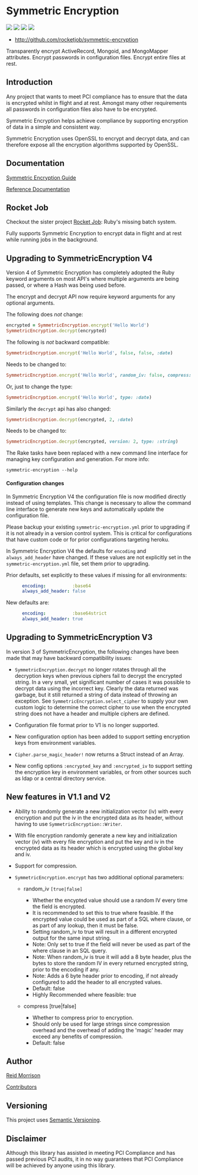 # Symmetric Encryption
![](https://img.shields.io/gem/v/symmetric-encryption.svg) ![](https://img.shields.io/travis/rocketjob/symmetric-encryption.svg) ![](https://img.shields.io/gem/dt/symmetric-encryption.svg)  ![](https://img.shields.io/badge/status-production%20ready-blue.svg)

* http://github.com/rocketjob/symmetric-encryption

Transparently encrypt ActiveRecord, Mongoid, and MongoMapper attributes. Encrypt passwords in configuration files. Encrypt entire files at rest.

## Introduction

Any project that wants to meet PCI compliance has to ensure that the data is encrypted
whilst in flight and at rest. Amongst many other requirements all passwords
in configuration files also have to be encrypted.

Symmetric Encryption helps achieve compliance by supporting encryption of data in a simple
and consistent way.

Symmetric Encryption uses OpenSSL to encrypt and decrypt data, and can therefore
expose all the encryption algorithms supported by OpenSSL.

## Documentation

[Symmetric Encryption Guide](http://rocketjob.github.io/symmetric-encryption)

[Reference Documentation](http://www.rubydoc.info/gems/symmetric-encryption/)

## Rocket Job

Checkout the sister project [Rocket Job](http://rocketjob.io): Ruby's missing batch system.

Fully supports Symmetric Encryption to encrypt data in flight and at rest while running jobs in the background.

## Upgrading to SymmetricEncryption V4

Version 4 of Symmetric Encryption has completely adopted the Ruby keyword arguments on most API's where
multiple arguments are being passed, or where a Hash was being used before.

The encrypt and decrypt API now require keyword arguments for any optional arguments.

The following does _not_ change:

~~~ruby
encrypted = SymmetricEncryption.encrypt('Hello World')
SymmetricEncryption.decrypt(encrypted)
~~~

The following is _not_ backward compatible:
~~~ruby
SymmetricEncryption.encrypt('Hello World', false, false, :date)
~~~

Needs to be changed to:
~~~ruby
SymmetricEncryption.encrypt('Hello World', random_iv: false, compress: false, type: :date)
~~~

Or, just to change the type:
~~~ruby
SymmetricEncryption.encrypt('Hello World', type: :date)
~~~

Similarly the `decrypt` api has also changed:
~~~ruby
SymmetricEncryption.decrypt(encrypted, 2, :date)
~~~

Needs to be changed to:
~~~ruby
SymmetricEncryption.decrypt(encrypted, version: 2, type: :string)
~~~

The Rake tasks have been replaced with a new command line interface for managing key configuration and generation. 
For more info:
~~~
symmetric-encryption --help
~~~

#### Configuration changes

In Symmetric Encryption V4 the configuration file is now modified directly instead
of using templates. This change is necessary to allow the command line interface to
generate new keys and automatically update the configuration file.
 
Please backup your existing `symmetric-encryption.yml` prior to upgrading if it is not
already in a version control system. This is critical for configurations that have custom
code or for prior configurations targeting heroku.

In Symmetric Encryption V4 the defaults for `encoding` and `always_add_header` have changed.
If these values are not explicitly set in the `symmetric-encryption.yml` file, set them
prior to upgrading.

Prior defaults, set explicitly to these values if missing for all environments:
~~~yaml
      encoding:          :base64
      always_add_header: false
~~~

New defaults are:
~~~yaml
      encoding:          :base64strict
      always_add_header: true
~~~


## Upgrading to SymmetricEncryption V3

In version 3 of SymmetricEncryption, the following changes have been made that
may have backward compatibility issues:

* `SymmetricEncryption.decrypt` no longer rotates through all the decryption keys
  when previous ciphers fail to decrypt the encrypted string.
  In a very small, yet significant number of cases it was possible to decrypt data
  using the incorrect key. Clearly the data returned was garbage, but it still
  returned a string of data instead of throwing an exception.
  See `SymmetricEncryption.select_cipher` to supply your own custom logic to
  determine the correct cipher to use when the encrypted string does not have a
  header and multiple ciphers are defined.

* Configuration file format prior to V1 is no longer supported.

* New configuration option has been added to support setting encryption keys
  from environment variables.

* `Cipher.parse_magic_header!` now returns a Struct instead of an Array.

* New config options `:encrypted_key` and `:encrypted_iv` to support setting
  the encryption key in environment variables, or from other sources such as ldap
  or a central directory service.

## New features in V1.1 and V2

* Ability to randomly generate a new initialization vector (iv) with every
  encryption and put the iv in the encrypted data as its header, without having
  to use `SymmetricEncryption::Writer`.

* With file encryption randomly generate a new key and initialization vector (iv) with every
  file encryption and put the key and iv in the encrypted data as its header which
  is encrypted using the global key and iv.

* Support for compression.

* `SymmetricEncryption.encrypt` has two additional optional parameters:
    * random_iv `[true|false]`
        * Whether the encypted value should use a random IV every time the
          field is encrypted.
        * It is recommended to set this to true where feasible. If the encrypted
          value could be used as part of a SQL where clause, or as part
          of any lookup, then it must be false.
        * Setting random_iv to true will result in a different encrypted output for
          the same input string.
        * Note: Only set to true if the field will never be used as part of
          the where clause in an SQL query.
        * Note: When random_iv is true it will add a 8 byte header, plus the bytes
          to store the random IV in every returned encrypted string, prior to the
          encoding if any.
        * Note: Adds a 6 byte header prior to encoding, if not already configured
          to add the header to all encrypted values.
        * Default: false
        * Highly Recommended where feasible: true

    * compress [true|false]
        * Whether to compress prior to encryption.
        * Should only be used for large strings since compression overhead and
          the overhead of adding the 'magic' header may exceed any benefits of
          compression.
        * Default: false

## Author

[Reid Morrison](https://github.com/reidmorrison)

[Contributors](https://github.com/rocketjob/symmetric-encryption/graphs/contributors)

## Versioning

This project uses [Semantic Versioning](http://semver.org/).

## Disclaimer

Although this library has assisted in meeting PCI Compliance and has passed
previous PCI audits, it in no way guarantees that PCI Compliance will be
achieved by anyone using this library.
